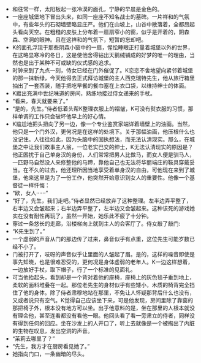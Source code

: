 - 和往常一样，太阳板起一张冷漠的面孔，宁静的早晨是金色的。
- 一座座城堡地下冒出头来，如同一座座不知名战士的墓碑。一片祥和的气氛中，有些年头的石砌墙壁略显庄严。他们在山坡上，山谷中散落着，全都昂起头看向天空。在粗糙的皮肤上分布着一扇扇窄小的窗，似乎是开着的，阴森森、空洞的眼神。且在这祥和的气氛下，短暂的忘却吧。
- K的面孔浮现于那些阴森小窗中的一扇，惺忪睡眼正打量着城堡以外的世界，在这略显寒冷的冬日，这是使他舍得钻出天鹅绒铺成的好梦的唯一的理由，当然也是出于某种不可或缺的仪式感的追求。
- 时钟来到了九点一刻，侍女已经在门外催促了。K恋恋不舍地望向紧邻着城堡的那一抹新绿，今天他得去正式拜访城堡的主人西克瑞特先生，他从旅行箱里抽出了一套西装，随手把吃早餐的餐巾塞在上衣口袋，以维持绅士的体面。
- K踱出充满中世纪味道的房间，熟练地接过侍女递来的手杖。
- “看来，春天就要来了。”
- “是的，先生。”侍者低着头帮K整理衣服上的褶皱，K可没有熨衣服的习惯，那样单调的工作只会破坏他早上的好心情。
- K尴尬地把头扭向了另一边，像一个专业鉴赏家端详着墙壁上的油画。当然，他只是一个门外汉，更何况是在这样的处境下。关于那幅油画，他压根什么也没记住。人往往如此，因为头脑中的固执想法，而无法认清现实。那么，在城堡之中让我们故事主人翁，一位老实巴交的绅士，K无法认清现实的原因是？他正困扰于自己单身汉的身份，人们常常把男人比做马，而女人便是驯马人，一匹野马自然没人来修整他的马蹄，靠他自己也无法将华丽端庄的鞍具穿戴妥当。在不久的过去，他还理所因当地享受着单身汉的自由，可他现在来到了城堡，他来这里是为了一份工作，他突然开始意识到女人的重要性。他像一个基督徒一样忏悔：
- “欧，女人······”
- “好了，先生，我们走吧。”侍者显然已经放弃了这种整理。左半边弄平整了，右半边又会皱起来；右半边弄平整了，左半边又会皱起来。这种该死的游戏她实在没有耐性再玩了，虽然一开始，她乐此不疲了十分钟。
- 穿过一条悠长的走廊，沿楼梯向上就到主人的会客厅了。侍女敲了敲门:
- “K先生到了。”
- 一个虚弱的声音从门的那边传了过来，鼻音似乎有点重，这位先生可能岁数已经不小了。
- 门被打开了，吱呀的声音似乎让里面的人皱起了眉。是的，这样的噪音即使是事先知晓，也是很难忍受的，更何况是身体虚弱的老年人。K一边这样想着，一边放好手杖，取下帽子，行了一个标准的见面礼。
- 可当他抬起头，看到却是一个背对着他的座椅，座椅上的灰色毯子垂到地上，柔软的面料堆叠在一起。那位老先生的身材似乎有些矮小，木质的椅背完全挡住了他的身体。除了侍者肃穆地站在那里，不免让人怀疑那背后什么也没有，又或者说只有空气。K觉得自己应该坐下来，可是他发现，房间里除了靠窗的那把椅子外，根本没有地方可以坐。出乎他意料的是，坐在那里的人根本就没有理会他，甚至连看都没有看他一眼。他回头看了看一旁肃立的侍者，同样没有得到任何的回应。坐在沙发上的人开口了，听上去就像是一个被掏出了内脏的生物在叹息，发出空洞的声音。
- “茉莉去哪里了？”
- “先生，我方才在厨房看见她了。”
- 她指向门口，一条幽暗的尽头。